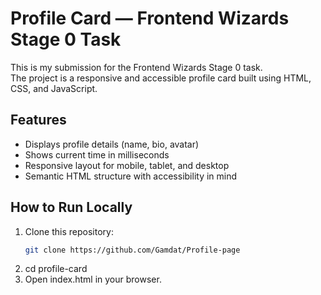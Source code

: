 # Profile Card — Frontend Wizards Stage 0 Task

This is my submission for the Frontend Wizards Stage 0 task.  
The project is a responsive and accessible profile card built using HTML, CSS, and JavaScript.

## Features
- Displays profile details (name, bio, avatar)
- Shows current time in milliseconds
- Responsive layout for mobile, tablet, and desktop
- Semantic HTML structure with accessibility in mind

## How to Run Locally
1. Clone this repository:
   ```bash
   git clone https://github.com/Gamdat/Profile-page
   
2. cd profile-card
3. Open index.html in your browser.
